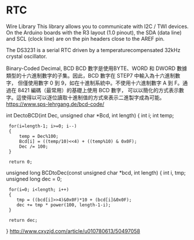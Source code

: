 # RTC

Wire Library
This library allows you to communicate with I2C / TWI devices. 
On the Arduino boards with the R3 layout (1.0 pinout), the SDA (data line) and SCL (clock line) are on the pin headers close to the AREF pin.

The DS3231 is a serial RTC driven by a temperaturecompensated
32kHz crystal oscillator.

Binary-Coded Decimal, BCD
BCD 數字是使用BYTE、WORD 和 DWORD 數據類型的十六進制數字的子集。因此，BCD 數字在 STEP7 中輸入為十六進制數字，
但僅使用數字 0 到 9，如在十進制系統中。不使用十六進制數字 A 到 F。通過在 8421 編碼（最常用）的基礎上使用 BCD 數字，
可以以簡化的方式表示數字。這使得以可以逐位讀取十進制值的方式來表示二進製字成為可能。
https://www.sps-lehrgang.de/bcd-code/

int DectoBCD(int Dec, unsigned char *Bcd, int length)
{
     int i;
     int temp;
 
     for(i=length-1; i>=0; i--)
     {
         temp = Dec%100;
         Bcd[i] = ((temp/10)<<4) + ((temp%10) & 0x0F);
         Dec /= 100;
     }
 
     return 0;

unsigned long  BCDtoDec(const unsigned char *bcd, int length)
{
     int i, tmp;
     unsigned long dec = 0;
 
     for(i=0; i<length; i++)
     {
        tmp = ((bcd[i]>>4)&0x0F)*10 + (bcd[i]&0x0F);   
        dec += tmp * power(100, length-1-i);          
     }
 
     return dec;
}
http://www.cxyzjd.com/article/u010780613/50497058



